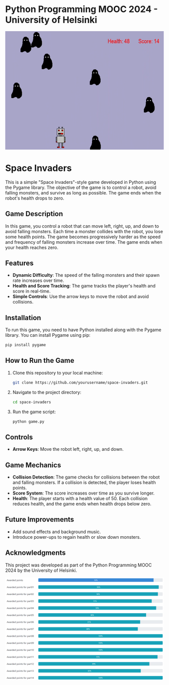 # Python Programming MOOC 2024 - University of Helsinki

<img src=media/game.png>

# Space Invaders

This is a simple "Space Invaders"-style game developed in Python using the Pygame library. The objective of the game is to control a robot, avoid falling monsters, and survive as long as possible. The game ends when the robot's health drops to zero.

## Game Description

In this game, you control a robot that can move left, right, up, and down to avoid falling monsters. Each time a monster collides with the robot, you lose some health points. The game becomes progressively harder as the speed and frequency of falling monsters increase over time. The game ends when your health reaches zero.

## Features

- **Dynamic Difficulty**: The speed of the falling monsters and their spawn rate increases over time.
- **Health and Score Tracking**: The game tracks the player's health and score in real-time.
- **Simple Controls**: Use the arrow keys to move the robot and avoid collisions.

## Installation

To run this game, you need to have Python installed along with the Pygame library. You can install Pygame using pip:

```bash
pip install pygame
```

## How to Run the Game

1. Clone this repository to your local machine:

   ```bash
   git clone https://github.com/yourusername/space-invaders.git
   ```

2. Navigate to the project directory:

   ```bash
   cd space-invaders
   ```

3. Run the game script:

   ```bash
   python game.py
   ```

## Controls

- **Arrow Keys**: Move the robot left, right, up, and down.

## Game Mechanics

- **Collision Detection**: The game checks for collisions between the robot and falling monsters. If a collision is detected, the player loses health points.
- **Score System**: The score increases over time as you survive longer.
- **Health**: The player starts with a health value of 50. Each collision reduces health, and the game ends when health drops below zero.

## Future Improvements

- Add sound effects and background music.
- Introduce power-ups to regain health or slow down monsters.


## Acknowledgments

This project was developed as part of the Python Programming MOOC 2024 by the University of Helsinki.

<img src=media/points.png>


